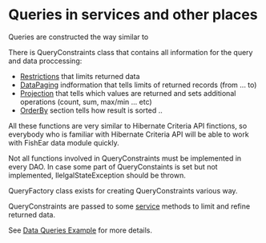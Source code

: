 # Queries in services and other places #

Queries are constructed the way similar to

There is QueryConstraints class that contains all information for the query and data proccessing:

  * [Restrictions](Restrictions.md) that limits returned data
  * [DataPaging](DataPaging.md) indformation that tells limits of returned records (from ... to)
  * [Projection](Projection.md) that tells which values are returned and sets additional operations (count, sum, max/min ... etc)
  * [OrderBy](OrderBy.md) section tells how result is sorted ..

All these functions are very similar to Hibernate Criteria API finctions, so everybody who is familiar with Hibernate Criteria API will be able to work with FishEar data module quickly.

Not all functions involved in QueryConstraints must be implemented in every DAO. In case some part of QueryConstaints is set but not implemented, IlelgalStateException should be thrown.


QueryFactory class exists for creating QueryConstraints various way.


QueryConstraints are passed to some [service](ServiceI.md) methods to limit and refine returned data.

See [Data Queries Example](DataQueriesExample.md) for more details.